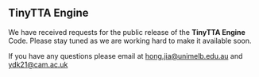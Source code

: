 ## TinyTTA Engine

We have received requests for the public release of the **TinyTTA Engine** Code. Please stay tuned as we are working hard to make it available soon.

If you have any questions please email at hong.jia@unimelb.edu.au and ydk21@cam.ac.uk
